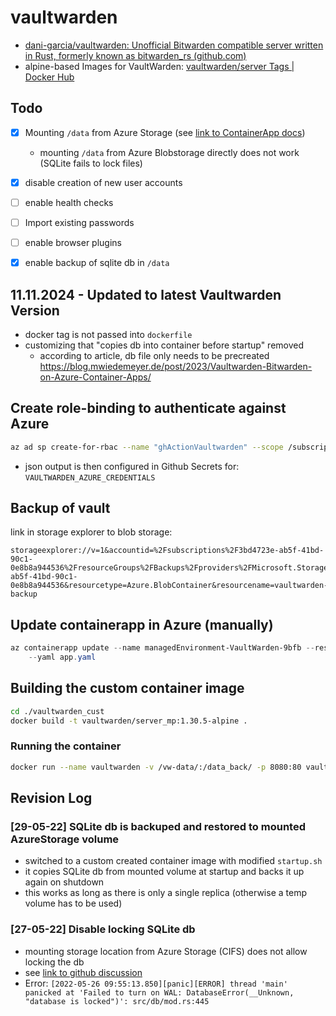 # vaultwarden

* [dani-garcia/vaultwarden: Unofficial Bitwarden compatible server written in Rust, formerly known as bitwarden_rs (github.com)](https://github.com/dani-garcia/vaultwarden)
* alpine-based Images for VaultWarden:  [vaultwarden/server Tags | Docker Hub](https://hub.docker.com/r/vaultwarden/server/tags?name=alpine)


## Todo

* [x] Mounting `/data` from Azure Storage (see [link to ContainerApp docs](https://docs.microsoft.com/en-us/azure/container-apps/storage-mounts?pivots=aca-cli#configuration-1))
  * mounting `/data` from Azure Blobstorage directly does not work (SQLite fails to lock files)

* [x] disable creation of new user accounts
* [ ] enable health checks
* [ ] Import existing passwords
* [ ] enable browser plugins
* [x] enable backup of sqlite db in `/data`

## 11.11.2024 - Updated to latest Vaultwarden Version

* docker tag is not passed into `dockerfile`
* customizing that "copies db into container before startup" removed
  * according to article, db file only needs to be precreated <https://blog.mwiedemeyer.de/post/2023/Vaultwarden-Bitwarden-on-Azure-Container-Apps/>

## Create role-binding to authenticate against Azure

```sh
az ad sp create-for-rbac --name "ghActionVaultwarden" --scope /subscriptions/3bd4723e-ab5f-41bd-90c1-0e8b8a944536/resourceGroups/VaultWarden --role Contributor --json-auth
```

* json output is then configured in Github Secrets for:  `VAULTWARDEN_AZURE_CREDENTIALS`

## Backup of vault

link in storage explorer to blob storage:

```
storageexplorer://v=1&accountid=%2Fsubscriptions%2F3bd4723e-ab5f-41bd-90c1-0e8b8a944536%2FresourceGroups%2FBackups%2Fproviders%2FMicrosoft.Storage%2FstorageAccounts%2Fnasbackup16&subscriptionid=3bd4723e-ab5f-41bd-90c1-0e8b8a944536&resourcetype=Azure.BlobContainer&resourcename=vaultwarden-backup
```

## Update containerapp in Azure (manually)

```ps1
az containerapp update --name managedEnvironment-VaultWarden-9bfb --resource-group VaultWarden \
    --yaml app.yaml
```

## Building the custom container image

```sh
cd ./vaultwarden_cust
docker build -t vaultwarden/server_mp:1.30.5-alpine .
```

### Running the container

```sh
docker run --name vaultwarden -v /vw-data/:/data_back/ -p 8080:80 vaultwarden/server_mp:1.30.5-alpine
```

## Revision Log

### [29-05-22] SQLite db is backuped and restored to mounted AzureStorage volume

* switched to a custom created container image with modified `startup.sh`
* it copies SQLite db from mounted volume at startup and backs it up again on shutdown
* this works as long as there is only a single replica (otherwise a temp volume has to be used)

### [27-05-22] Disable locking SQLite db

* mounting storage location from Azure Storage (CIFS) does not allow locking the db
* see [link to github discussion](https://github.com/dani-garcia/vaultwarden/issues/1201#issuecomment-716804769)
* Error: `[2022-05-26 09:55:13.850][panic][ERROR] thread 'main' panicked at 'Failed to turn on WAL: DatabaseError(__Unknown, "database is locked")': src/db/mod.rs:445`
